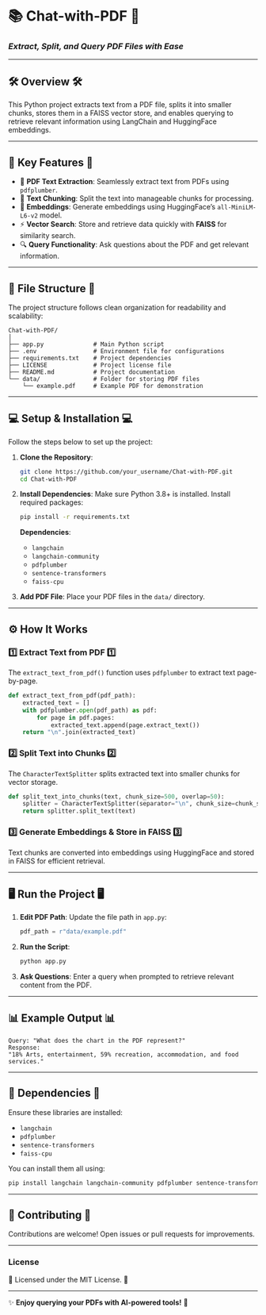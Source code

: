 # 📚 **Chat-with-PDF** 🤖  
### *Extract, Split, and Query PDF Files with Ease*

---

## 🛠️ **Overview** 🛠️

This Python project extracts text from a PDF file, splits it into smaller chunks, stores them in a FAISS vector store, and enables querying to retrieve relevant information using LangChain and HuggingFace embeddings.

---

## 🚀 **Key Features** 🚀

- 📄 **PDF Text Extraction**: Seamlessly extract text from PDFs using `pdfplumber`.
- 🔪 **Text Chunking**: Split the text into manageable chunks for processing.
- 🧠 **Embeddings**: Generate embeddings using HuggingFace’s `all-MiniLM-L6-v2` model.
- ⚡ **Vector Search**: Store and retrieve data quickly with **FAISS** for similarity search.
- 🔍 **Query Functionality**: Ask questions about the PDF and get relevant information.

---

## 📝 **File Structure** 📝

The project structure follows clean organization for readability and scalability:

```
Chat-with-PDF/
│
├── app.py              # Main Python script
├── .env                # Environment file for configurations
├── requirements.txt    # Project dependencies
├── LICENSE             # Project license file
├── README.md           # Project documentation
└── data/               # Folder for storing PDF files
    └── example.pdf     # Example PDF for demonstration
```

---

## 💻 **Setup & Installation** 💻

Follow the steps below to set up the project:

1. **Clone the Repository**:
   ```bash
   git clone https://github.com/your_username/Chat-with-PDF.git
   cd Chat-with-PDF
   ```

2. **Install Dependencies**:
   Make sure Python 3.8+ is installed. Install required packages:
   ```bash
   pip install -r requirements.txt
   ```

   **Dependencies**:
   - `langchain`
   - `langchain-community`
   - `pdfplumber`
   - `sentence-transformers`
   - `faiss-cpu`

3. **Add PDF File**:
   Place your PDF files in the `data/` directory.

---

## ⚙️ **How It Works**

### 1️⃣ **Extract Text from PDF**  1️⃣
The `extract_text_from_pdf()` function uses `pdfplumber` to extract text page-by-page.

```python
def extract_text_from_pdf(pdf_path):
    extracted_text = []
    with pdfplumber.open(pdf_path) as pdf:
        for page in pdf.pages:
            extracted_text.append(page.extract_text())
    return "\n".join(extracted_text)
```

### 2️⃣ **Split Text into Chunks** 2️⃣
The `CharacterTextSplitter` splits extracted text into smaller chunks for vector storage.

```python
def split_text_into_chunks(text, chunk_size=500, overlap=50):
    splitter = CharacterTextSplitter(separator="\n", chunk_size=chunk_size, chunk_overlap=overlap)
    return splitter.split_text(text)
```

### 3️⃣ **Generate Embeddings & Store in FAISS** 3️⃣
Text chunks are converted into embeddings using HuggingFace and stored in FAISS for efficient retrieval.

---

## 🖥️ **Run the Project** 🖥️

1. **Edit PDF Path**: Update the file path in `app.py`:
   ```python
   pdf_path = r"data/example.pdf"
   ```

2. **Run the Script**:
   ```bash
   python app.py
   ```

3. **Ask Questions**: Enter a query when prompted to retrieve relevant content from the PDF.

---

## 📊 **Example Output** 📊

```plaintext
Query: "What does the chart in the PDF represent?"
Response:
"18% Arts, entertainment, 59% recreation, accommodation, and food services."
```

---

## 🔧 **Dependencies** 🔧

Ensure these libraries are installed:

- `langchain`
- `pdfplumber`
- `sentence-transformers`
- `faiss-cpu`

You can install them all using:
```bash
pip install langchain langchain-community pdfplumber sentence-transformers faiss-cpu
```

---

## 🤝 **Contributing** 🤝

Contributions are welcome! Open issues or pull requests for improvements.

---

### **License**  
📄 Licensed under the MIT License. 📄

---

✨ **Enjoy querying your PDFs with AI-powered tools!** 🚀

